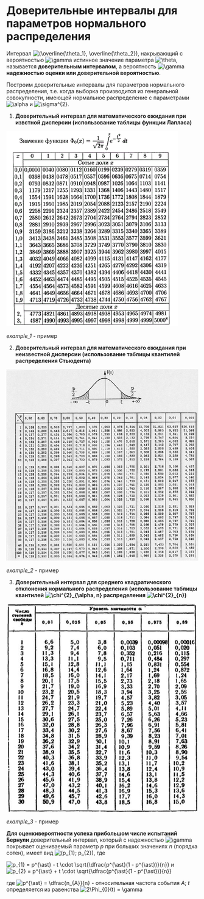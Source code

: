 # Доверительные интервалы для параметров нормального распределения

Интервал ![(\overline{\theta_1}, \overline{\theta_2})](https://render.githubusercontent.com/render/math?math=(%5Coverline%7B%5Ctheta_1%7D%2C%20%5Coverline%7B%5Ctheta_2%7D)%0A), накрывающий с вероятностью ![\gamma](https://render.githubusercontent.com/render/math?math=%5Cgamma) истинное значение параметра ![\theta](https://render.githubusercontent.com/render/math?math=%5Ctheta), называется **доверительным интервалом**, а вероятность ![\gamma](https://render.githubusercontent.com/render/math?math=%5Cgamma) **надежностью оценки или доверительной вероятностью**.

Построим доверительные интервалы для параметров нормального распределения, т.е. когда выборка производится из генеральной совокупности, имеющей нормальное распределение с параметрами ![\alpha](https://render.githubusercontent.com/render/math?math=%5Calpha) и ![\sigma^{2}](https://render.githubusercontent.com/render/math?math=%5Csigma%5E%7B2%7D).

1. **Доверительный интервал для математического ожидания при извстной дисперсии (использование таблицы функции Лапласа)**

![Таблица](./Laplace.gif)

*example_1* - пример

2. **Доверительный интервал для математического ожидания при неизвестной дисперсии (использование таблицы квантилей распределения Стьюдента)**

![Таблица](./student.png)

*example_2* - пример

3. **Доверительный интервал для среднего квадратического отклонения нормального распределения (использование таблицы квантилей ![\chi^{2}_{\alpha, n}](https://render.githubusercontent.com/render/math?math=%5Cchi%5E%7B2%7D_%7B%5Calpha%2C%20n%7D) распределения ![\chi^{2}_{n}](https://render.githubusercontent.com/render/math?math=%5Cchi%5E%7B2%7D_%7Bn%7D))**

![Таблица](./chi2.jpg)

*example_3* - пример

**Для оценкивероятности успеха прибольшом числе испытаний Бернули** доверительный интервал, который с надежностью ![\gamma](https://render.githubusercontent.com/render/math?math=%5Cgamma) покрывает оцениваемый параметр *p* при больших значениях *n* (порядка сотен), имеет вид ![(p_{1}; p_{2})](https://render.githubusercontent.com/render/math?math=(p_%7B1%7D%3B%20p_%7B2%7D)), где

![p_{1} = p^{\ast} - t \cdot \sqrt{\dfrac{p^{\ast}(1 - p^{\ast})}{n}}](https://render.githubusercontent.com/render/math?math=p_%7B1%7D%20%3D%20p%5E%7B%5Cast%7D%20-%20t%20%5Ccdot%20%5Csqrt%7B%5Cdfrac%7Bp%5E%7B%5Cast%7D(1%20-%20p%5E%7B%5Cast%7D)%7D%7Bn%7D%7D) и ![p_{2} = p^{\ast} + t \cdot \sqrt{\dfrac{p^{\ast}(1 - p^{\ast})}{n}}](https://render.githubusercontent.com/render/math?math=p_%7B2%7D%20%3D%20p%5E%7B%5Cast%7D%20%2B%20t%20%5Ccdot%20%5Csqrt%7B%5Cdfrac%7Bp%5E%7B%5Cast%7D(1%20-%20p%5E%7B%5Cast%7D)%7D%7Bn%7D%7D)

где ![p^{\ast} = \dfrac{n_{A}}{n}](https://render.githubusercontent.com/render/math?math=p%5E%7B%5Cast%7D%20%3D%20%5Cdfrac%7Bn_%7BA%7D%7D%7Bn%7D) - относительная частота события *A*; *t* определяется из равенства ![2\Phi_{0}(t) = \gamma](https://render.githubusercontent.com/render/math?math=2%5CPhi_%7B0%7D(t)%20%3D%20%5Cgamma)


